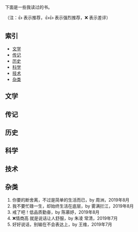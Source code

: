 下面是一些我读过的书。

（注：:+1: 表示推荐，:+1::+1: 表示强烈推荐，:x: 表示差评）

## 索引

- [文学](#文学)
- [传记](#传记)
- [历史](#历史)
- [科学](#科学)
- [技术](#技术)
- [杂类](#杂类)

## 文学


## 传记


## 历史


## 科学



## 技术


## 杂类

1. 你要的断舍离，不过是简单的生活而已，by 周洲，2019年8月
1. 我不要忙碌一生，却始终生活在底层，by 雾满拦江，2019年8月
1. 戒了吧！低品质勤奋，by 陈慕妤，2019年8月
1. :x:情商高 就是说话让人舒服，by 朱凌 常清，2019年7月
1. 好好说话，别输在不会表达上，by 王维，2019年7月



